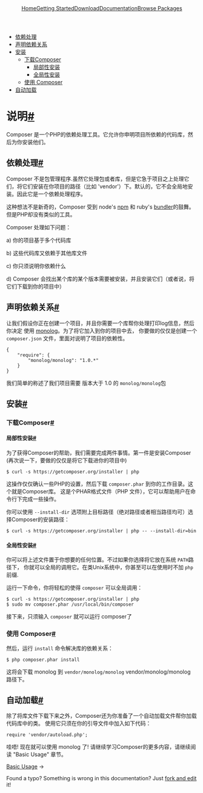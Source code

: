 <!DOCTYPE html>
<html class="no-js" lang="zh">
	<head>
		<meta charset="utf-8">
		<meta http-equiv="X-UA-Compatible" content="IE=edge,chrome=1">
		<title>Composer</title>
		<meta name="description" content="Dependency Management for PHP">
		<meta name="viewport" content="width=device-width,initial-scale=1">
		<link rel="stylesheet" href="css/style.css">
		<script src="js/modernizr-2.0.6.min.js"></script>
	</head>
	<body>
		<div id="container">
			<header>
				<a href="/">Home</a><a class="active" href="/doc/00-intro.md">Getting Started</a><a class="" href="/download/">Download</a><a class="" href="/doc/">Documentation</a><a class="last" href="http://packagist.org/">Browse Packages</a>                           
			 </header>
			<div id="main" role="main">
				<ul class="toc">
					<li>
						<a href="#dependency-management">依赖处理</a> 
					</li>
					<li>
						<a href="#declaring-dependencies">声明依赖关系</a> 
					</li>
					<li>
						<a href="#installation">安装</a> 
						<ul>
							<li>
								<a href="#downloading-the-composer-executable">下载Composer</a> 
								<ul>
									<li>
										<a href="#locally">局部性安装</a> 
									</li>
									<li>
										<a href="#globally">全局性安装</a> 
									</li>
								</ul>
							</li>
							<li>
								<a href="#using-composer">使用 Composer</a> 
							</li>
						</ul>
					</li>
					<li>
						<a href="#autoloading">自动加载</a> 
					</li>
				</ul>
				<h1 id="introduction">说明<a href="#introduction" class="anchor">#</a></h1>
				<p>Composer 是一个PHP的依赖处理工具。它允许你申明项目所依赖的代码库，然后为你安装他们。</p>
				<h2 id="dependency-management">依赖处理<a href="#dependency-management" class="anchor">#</a></h2>
				<p>Composer 不是包管理程序.虽然它处理包或者库，但是它急于项目之上处理它们，将它们安装在你项目的路径（比如 'vendor'）下。默认的，它不会全局地安装。因此它是一个依赖处理程序。</p>
				<p>这种想法不是新奇的，Composer 受到 node's <a href="http://npmjs.org/">npm</a>
				和 ruby's <a href="http://gembundler.com/">bundler</a>的鼓舞。 但是PHP却没有类似的工具。</p>
				<p>Composer 处理如下问题：</p>
				<p>a) 你的项目基于多个代码库</p>
				<p>b) 这些代码库又依赖于其他库文件</p>
				<p>c) 你只须说明你依赖什么</p>
				<p>d) Composer 会找出某个库的某个版本需要被安装，并且安装它们（或者说，将它们下载到你的项目中）</p>
				<h2 id="declaring-dependencies">声明依赖关系<a href="#declaring-dependencies" class="anchor">#</a></h2>
				<p>让我们假设你正在创建一个项目，并且你需要一个库帮你处理打印log信息，然后你决定 使用 <a href="https://github.com/Seldaek/monolog">monolog</a>。为了将它加入到你的项目中去， 你要做的仅仅是创建一个 <code>composer.json</code> 文件，里面对说明了项目的依赖性。</p>
<pre><code>{
    "require": {
        "monolog/monolog": "1.0.*"
    }
}
</code></pre>
				<p>我们简单的称述了我们项目需要 版本大于 1.0 的 <code>monolog/monolog</code>包</p>
				<h2 id="installation">安装<a href="#installation" class="anchor">#</a></h2>
				<h3 id="downloading-the-composer-executable">下载Composer<a href="#downloading-the-composer-executable" class="anchor">#</a></h3>
				<h4 id="locally">局部性安装<a href="#locally" class="anchor">#</a></h4>
				<p>为了获得Composer的帮助，我们需要完成两件事情。第一件是安装Composer (再次说一下，要做的仅仅是将它下载进你的项目中)</p>
				<pre><code>$ curl -s https://getcomposer.org/installer | php</code></pre>
				<p>这操作仅仅确认一些PHP的设置，然后下载 <code>composer.phar</code> 到你的工作目录。这个就是Composer库。 这是个PHAR格式文件（PHP 文件），它可以帮助用户在命令行下完成一些操作。</p>
				<p>你可以使用 <code>--install-dir</code>
				选项附上目标路径（绝对路径或者相当路径均可）选择Composer的安装路径：</p>
				<pre><code>$ curl -s https://getcomposer.org/installer | php -- --install-dir=bin</code></pre>
				<h4 id="globally">全局性安装<a href="#globally" class="anchor">#</a></h4>
				<p>你可以将上述文件置于你想要的任何位置。不过如果你选择将它放在系统  <code>PATH</code>路径下， 你就可以全局的调用它。在类Unix系统中，你甚至可以在使用时不加 <code>php</code>前缀.</p>
				<p>运行一下命令，你将轻松的使得 <code>composer</code> 可以全局调用：</p>
				<pre><code>$ curl -s https://getcomposer.org/installer | php
$ sudo mv composer.phar /usr/local/bin/composer</code></pre>
				<p>接下来，只须输入 <code>composer</code> 就可以运行 composer了</p>
				<h3 id="using-composer">使用 Composer<a href="#using-composer" class="anchor">#</a></h3>
				<p>然后，运行 <code>install</code> 命令解决库的依赖关系：</p>
				<pre><code>$ php composer.phar install</code></pre>
				<p>这将会下载 monolog 到 <code>vendor/monolog/monolog</code> vendor/monolog/monolog 路径下。</p>
				<h2 id="autoloading">自动加载<a href="#autoloading" class="anchor">#</a></h2>
				<p>除了将库文件下载下来之外，Composer还为你准备了一个自动加载文件帮你加载代码库中的类。 使用它只须在你的引导文件中加入如下代码：</p>
				<pre><code>require 'vendor/autoload.php';</code></pre>
				<p>哇唔! 现在就可以使用 monolog 了! 请继续学习Composer的更多内容，请继续阅读 "Basic Usage" 章节。</p>
				<p class="prev-next"><a href="01-basic-usage.md">Basic Usage</a> &rarr;</p>
				<p class="fork-and-edit">
					Found a typo? Something is wrong in this documentation? Just <a href="http://github.com/composer/composer/edit/master/doc/00-intro.md">fork and edit</a> it!
				</p>
			</div>
			<footer></footer>
		</div>
	</body>
</html>